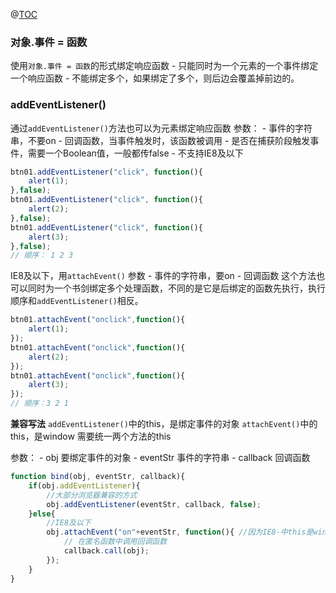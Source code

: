﻿@[TOC](文章目录)
### 对象.事件 = 函数
使用`对象.事件 = 函数`的形式绑定响应函数
 	- 只能同时为一个元素的一个事件绑定一个响应函数
 	- 不能绑定多个，如果绑定了多个，则后边会覆盖掉前边的。

### addEventListener()
通过`addEventListener()`方法也可以为元素绑定响应函数
参数：
	 -  事件的字符串，不要on
	 - 回调函数，当事件触发时，该函数被调用
	 - 是否在捕获阶段触发事件，需要一个Boolean值，一般都传false
	 - 不支持IE8及以下
```javascript
btn01.addEventListener("click", function(){
	alert(1);
},false);
btn01.addEventListener("click", function(){
	alert(2);
},false);
btn01.addEventListener("click", function(){
	alert(3);
},false);
// 顺序： 1 2 3
```
IE8及以下，用`attachEvent()`
参数
	- 事件的字符串，要on
	- 回调函数
这个方法也可以同时为一个书剑绑定多个处理函数，不同的是它是后绑定的函数先执行，执行顺序和`addEventListener()`相反。
```javascript
btn01.attachEvent("onclick",function(){
	alert(1);
});
btn01.attachEvent("onclick",function(){
	alert(2);
});
btn01.attachEvent("onclick",function(){
	alert(3);
});
// 顺序：3 2 1
```

**兼容写法**
`addEventListener()`中的this，是绑定事件的对象
`attachEvent()`中的this，是window
需要统一两个方法的this

参数：
	- obj 要绑定事件的对象
	- eventStr 事件的字符串
	- callback 回调函数
```javascript
function bind(obj, eventStr, callback){
	if(obj.addEventListener){
		//大部分浏览器兼容的方式
		obj.addEventListener(eventStr, callback, false);
	}else{
		//IE8及以下
		obj.attachEvent("on"+eventStr, function(){ //因为IE8-中this是window，需要this指向obj而不是window，所以这里不能直接调用callback，callback一般是浏览器自己调用，为了拿回调用权限，我们写一个匿名函数给浏览器去调用，这样callback的权限回到了我们自己手里
			// 在匿名函数中调用回调函数
			callback.call(obj);
		});
	}
}
```
